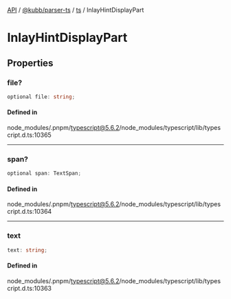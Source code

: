 [API](../../../../../packages.md) / [@kubb/parser-ts](../../../index.md) / [ts](../index.md) / InlayHintDisplayPart

# InlayHintDisplayPart

## Properties

### file?

```ts
optional file: string;
```

#### Defined in

node\_modules/.pnpm/typescript@5.6.2/node\_modules/typescript/lib/typescript.d.ts:10365

***

### span?

```ts
optional span: TextSpan;
```

#### Defined in

node\_modules/.pnpm/typescript@5.6.2/node\_modules/typescript/lib/typescript.d.ts:10364

***

### text

```ts
text: string;
```

#### Defined in

node\_modules/.pnpm/typescript@5.6.2/node\_modules/typescript/lib/typescript.d.ts:10363
